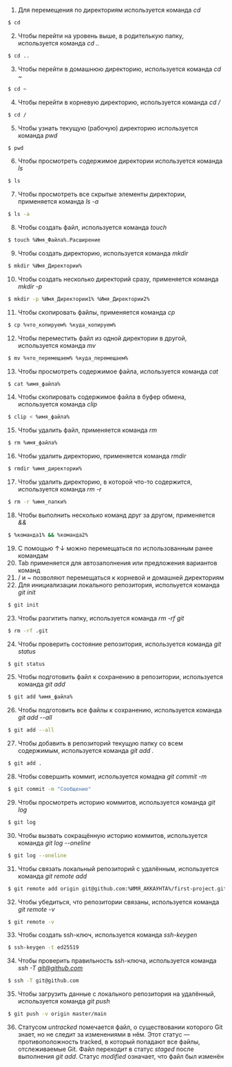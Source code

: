 
1. Для перемещения по директориям используется команда *cd*
```bash
$ cd
```
2. Чтобы перейти на уровень выше, в родителькую папку, используется команда *cd ..*
```bash
$ cd ..
```
3. Чтобы перейти в домашнюю директорию, используется команда *cd ~*
```bash
$ cd ~
```
4. Чтобы перейти в корневую директорию, используется команда *cd /*
```bash
$ cd /
```
5. Чтобы узнать текущую (рабочую) директорию используется команда *pwd*
```bash
$ pwd
``` 
6. Чтобы просмотреть содержимое директории используется команда *ls*
```bash
$ ls
``` 
7. Чтобы просмотреть все скрытые элементы директории, применяется команда *ls -a*
```bash
$ ls -a
```
8. Чтобы создать файл, используется команда *touch*
```bash
$ touch %Имя_Файла%.Расширение
```
9. Чтобы создать директорию, используется команда *mkdir*
```bash
$ mkdir %Имя_Директории%
```
10. Чтобы создать несколько директорий сразу, применяется команда *mkdir -p*
```bash
$ mkdir -p %Имя_Директории1% %Имя_Директории2%
```
11. Чтобы скопировать файлы, применяется команда *cp* 
```bash
$ cp %что_копируем% %куда_копируем%
```
12. Чтобы переместить файл из одной директории в другой, используется команда *mv*
```bash
$ mv %что_перемещаем% %куда_перемещаем%
```
13. Чтобы просмотреть содержимое файла, используется команда *cat*
```bash
$ cat %имя_файла%
```
14. Чтобы скопировать содержимое файла в буфер обмена, используется команда *clip*
```bash
$ clip < %имя_файла%
```
15. Чтобы удалить файл, применяется команда *rm*
```bash
$ rm %имя_файла%
```
16. Чтобы удалить директорию, применяется команда *rmdir*
```bash
$ rmdir %имя_директории%
```
17. Чтобы удалить директорию, в которой что-то содержится, используется команда *rm -r* 
```bash
$ rm -r %имя_папки%
```
18. Чтобы выполнить несколько команд друг за другом, применяется *&&*
```bash
$ %команда1% && %команда2%
```
19. С помощью ↑↓ можно перемещаться по использованным ранее командам
20. Tab применяется для автозаполнения или предложения вариантов команд
21. / и ~ позволяют перемещаться к корневой и домашней директориям 
22. Для инициализации локального репозитория, испольуется команда *git init*
```bash
$ git init
```
23. Чтобы разгитить папку, используется команда *rm -rf git*
```bash
$ rm -rf .git
```
24. Чтобы проверить состояние репозитория, используется команда *git status*
```bash
$ git status
```
25. Чтобы подготовить файл к сохранению в репозитории, используется команда *git add*
```bash
$ git add %имя_файла%
```
26. Чтобы подготовить все файлы к сохранению, используется команда *git add --all*
```bash
$ git add --all
```
27. Чтобы добавить в репозиторий текущую папку со всем содержимым, используется команда *git add .*
```bash
$ git add .
```
28. Чтобы совершить коммит, используется комадна *git commit -m*
```bash
$ git commit -m "Сообщение"
```
29. Чтобы просмотреть историю коммитов, используется команда *git log*
```bash
$ git log
```
30. Чтобы вызвать сокращённую историю  коммитов, используется команда *git log --oneline*
```bash
$ git log --oneline
```
31. Чтобы связать локальный репозиторий с удалённым, используется команда *git remote add*
```bash
$ git remote add origin git@github.com:%ИМЯ_АККАУНТА%/first-project.git 
```
32. Чтобы убедиться, что репозитории связаны, используется команда *git remote -v*
```bash
$ git remote -v
```
33. Чтобы создать ssh-ключ, используется команда *ssh-keygen*
```bash
$ ssh-keygen -t ed25519
```
34. Чтобы проверить правильность ssh-ключа, используется команда *ssh -T git@github.com*
```bash
$ ssh -T git@github.com
```
35. Чтобы загрузить данные с локального репозитория на удалённый, используется команда *git push*
```bash
$ git push -v origin master/main
```
36. Статусом *untracked* помечается файл, о существовании которого Git знает, но не следит за изменениями в нём. Этот статус — противоположность tracked, в который попадают все файлы, отслеживаемые Git. Файл переходит в статус *staged* после выполнения *git add*. Статус *modified* означает, что файл был изменён


